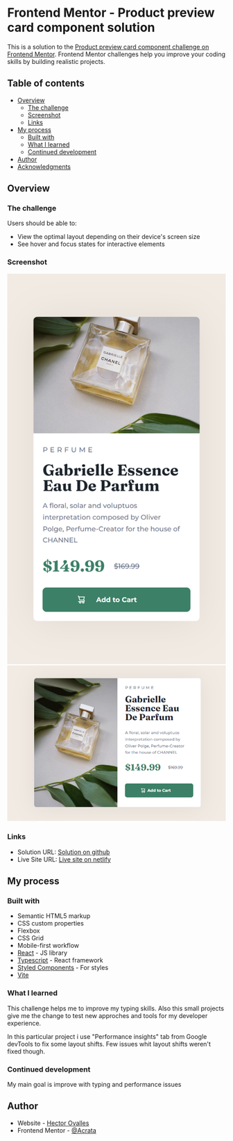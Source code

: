 # Frontend Mentor - Product preview card component solution

This is a solution to the [Product preview card component challenge on Frontend Mentor](https://www.frontendmentor.io/challenges/product-preview-card-component-GO7UmttRfa). Frontend Mentor challenges help you improve your coding skills by building realistic projects. 

## Table of contents

- [Overview](#overview)
  - [The challenge](#the-challenge)
  - [Screenshot](#screenshot)
  - [Links](#links)
- [My process](#my-process)
  - [Built with](#built-with)
  - [What I learned](#what-i-learned)
  - [Continued development](#continued-development)
- [Author](#author)
- [Acknowledgments](#acknowledgments)


## Overview

### The challenge

Users should be able to:

- View the optimal layout depending on their device's screen size
- See hover and focus states for interactive elements

### Screenshot

![](./src/assets/mobile-ss.png)
![](./src/assets/desktop-ss.png)


### Links

- Solution URL: [Solution on github](https://github.com/Acrata/Product-preview-card-component)
- Live Site URL: [Live site on netlify](https://curious-chaja-f5e06c.netlify.app/)

## My process

### Built with

- Semantic HTML5 markup
- CSS custom properties
- Flexbox
- CSS Grid
- Mobile-first workflow
- [React](https://reactjs.org/) - JS library
- [Typescript](https://www.typescriptlang.org/) - React framework
- [Styled Components](https://styled-components.com/) - For styles
- [Vite](https://vitejs.dev/)


### What I learned

This challenge helps me to improve my typing skills. Also this small projects give me the change to test new approches and tools for my developer experience.

In this particular project i use "Performance insights" tab from Google devTools to fix some layout shifts. Few issues whit layout shifts weren't fixed though.

### Continued development

My main goal is improve with typing and performance issues

## Author

- Website - [Hector Ovalles](https://github.com/devctor)
- Frontend Mentor - [@Acrata](https://www.frontendmentor.io/profile/Acrata)

